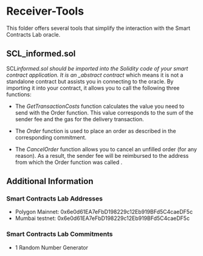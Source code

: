 # Receiver-Tools

This folder offers several tools that simplify the interaction with the Smart Contracts Lab oracle.

## SCL_informed.sol

SCL*informed.sol should be imported into the Solidity code of your smart contract application. It is an \_abstract contract* which means it is not a standalone contract but assists you in connecting to the oracle. By importing it into your contract, it allows you to call the following three functions:

- The _GetTransactionCosts_ function calculates the value you need to send with the Order function. This value corresponds to the sum of the sender fee and the gas for the delivery transaction.

- The _Order_ function is used to place an order as described in the corresponding commitment.

- The _CancelOrder_ function allows you to cancel an unfilled order (for any reason). As a result, the sender fee will be reimbursed to the address from which the Order function was called .

## Additional Information

### Smart Contracts Lab Addresses

- Polygon Mainnet: 0x6e0d61EA7eFbD198229c12Eb919BFd5C4caeDF5c
- Mumbai testnet: 0x6e0d61EA7eFbD198229c12Eb919BFd5C4caeDF5c

### Smart Contracts Lab Commitments

- 1 Random Number Generator
